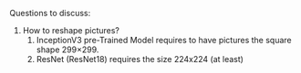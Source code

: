 Questions to discuss: 
1. How to reshape pictures? 
	1. InceptionV3 pre-Trained Model requires to have pictures the square shape 299×299.	
	2. ResNet (ResNet18) requires the size 224x224 (at least)